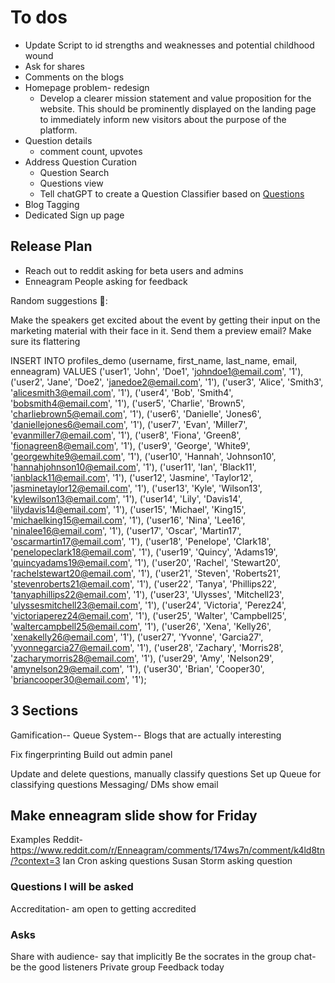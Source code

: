# To dos

- Update Script to id strengths and weaknesses and potential childhood wound
- Ask for shares
- Comments on the blogs
- Homepage problem- redesign
  - Develop a clearer mission statement and value proposition for the website. This should be prominently displayed on the landing page to immediately inform new visitors about the purpose of the platform.
- Question details
  - comment count, upvotes
- Address Question Curation
  - Question Search
  - Questions view
  - Tell chatGPT to create a Question Classifier based on [Questions](Questions.md)
- Blog Tagging
- Dedicated Sign up page

## Release Plan

- Reach out to reddit asking for beta users and admins
- Enneagram People asking for feedback

Random suggestions :thread::

Make the speakers get excited about the event by getting their input on the marketing material with their face in it. Send them a preview email? Make sure its flattering

INSERT INTO profiles_demo (username, first_name, last_name, email, enneagram) VALUES
('user1', 'John', 'Doe1', '<johndoe1@email.com>', '1'),
('user2', 'Jane', 'Doe2', '<janedoe2@email.com>', '1'),
('user3', 'Alice', 'Smith3', '<alicesmith3@email.com>', '1'),
('user4', 'Bob', 'Smith4', '<bobsmith4@email.com>', '1'),
('user5', 'Charlie', 'Brown5', '<charliebrown5@email.com>', '1'),
('user6', 'Danielle', 'Jones6', '<daniellejones6@email.com>', '1'),
('user7', 'Evan', 'Miller7', '<evanmiller7@email.com>', '1'),
('user8', 'Fiona', 'Green8', '<fionagreen8@email.com>', '1'),
('user9', 'George', 'White9', '<georgewhite9@email.com>', '1'),
('user10', 'Hannah', 'Johnson10', '<hannahjohnson10@email.com>', '1'),
('user11', 'Ian', 'Black11', '<ianblack11@email.com>', '1'),
('user12', 'Jasmine', 'Taylor12', '<jasminetaylor12@email.com>', '1'),
('user13', 'Kyle', 'Wilson13', '<kylewilson13@email.com>', '1'),
('user14', 'Lily', 'Davis14', '<lilydavis14@email.com>', '1'),
('user15', 'Michael', 'King15', '<michaelking15@email.com>', '1'),
('user16', 'Nina', 'Lee16', '<ninalee16@email.com>', '1'),
('user17', 'Oscar', 'Martin17', '<oscarmartin17@email.com>', '1'),
('user18', 'Penelope', 'Clark18', '<penelopeclark18@email.com>', '1'),
('user19', 'Quincy', 'Adams19', '<quincyadams19@email.com>', '1'),
('user20', 'Rachel', 'Stewart20', '<rachelstewart20@email.com>', '1'),
('user21', 'Steven', 'Roberts21', '<stevenroberts21@email.com>', '1'),
('user22', 'Tanya', 'Phillips22', '<tanyaphillips22@email.com>', '1'),
('user23', 'Ulysses', 'Mitchell23', '<ulyssesmitchell23@email.com>', '1'),
('user24', 'Victoria', 'Perez24', '<victoriaperez24@email.com>', '1'),
('user25', 'Walter', 'Campbell25', '<waltercampbell25@email.com>', '1'),
('user26', 'Xena', 'Kelly26', '<xenakelly26@email.com>', '1'),
('user27', 'Yvonne', 'Garcia27', '<yvonnegarcia27@email.com>', '1'),
('user28', 'Zachary', 'Morris28', '<zacharymorris28@email.com>', '1'),
('user29', 'Amy', 'Nelson29', '<amynelson29@email.com>', '1'),
('user30', 'Brian', 'Cooper30', '<briancooper30@email.com>', '1');

## 3 Sections

Gamification--
Queue System--
Blogs that are actually interesting

Fix fingerprinting
Build out admin panel

Update and delete questions, manually classify questions
Set up Queue for classifying questions
Messaging/ DMs
show email

## Make enneagram slide show for Friday

Examples
Reddit- <https://www.reddit.com/r/Enneagram/comments/174ws7n/comment/k4ld8tn/?context=3>
Ian Cron asking questions
Susan Storm asking question

### Questions I will be asked

Accreditation- am open to getting accredited

### Asks

Share with audience- say that implicitly
Be the socrates in the group chat- be the good listeners
Private group
Feedback today
